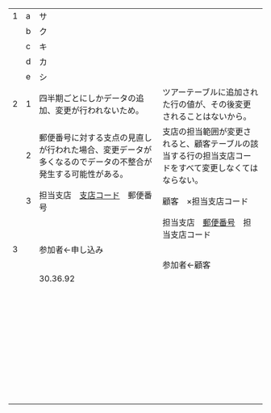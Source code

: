 |      |      |                                                              |                                                              |
| ---- | ---- | ------------------------------------------------------------ | ------------------------------------------------------------ |
| 1    | a    | サ                                                           |                                                              |
|      | b    | ク                                                           |                                                              |
|      | c    | キ                                                           |                                                              |
|      | d    | カ                                                           |                                                              |
|      | e    | シ                                                           |                                                              |
| 2    | 1    | 四半期ごとにしかデータの追加、変更が行われないため。         | ツアーテーブルに追加された行の値が、その後変更されることはないから。 |
|      | 2    | 郵便番号に対する支点の見直しが行われた場合、変更データが多くなるのでデータの不整合が発生する可能性がある。 | 支店の担当範囲が変更されると、顧客テーブルの該当する行の担当支店コードをすべて変更しなくてはならない。 |
|      | 3    | 担当支店　<u>支店コード</u>　郵便番号                        | 顧客　×担当支店コード                                        |
|      |      |                                                              | 担当支店　<u>郵便番号</u>　担当支店コード                    |
| 3    |      | 参加者←申し込み                                              |                                                              |
|      |      |                                                              | 参加者←顧客                                                  |
|      |      | 30.36.92                                                     |                                                              |
|      |      |                                                              |                                                              |
|      |      |                                                              |                                                              |
|      |      |                                                              |                                                              |
|      |      |                                                              |                                                              |
|      |      |                                                              |                                                              |
|      |      |                                                              |                                                              |
|      |      |                                                              |                                                              |
|      |      |                                                              |                                                              |
|      |      |                                                              |                                                              |
|      |      |                                                              |                                                              |
|      |      |                                                              |                                                              |
|      |      |                                                              |                                                              |
|      |      |                                                              |                                                              |
|      |      |                                                              |                                                              |
|      |      |                                                              |                                                              |
|      |      |                                                              |                                                              |
|      |      |                                                              |                                                              |
|      |      |                                                              |                                                              |
|      |      |                                                              |                                                              |
|      |      |                                                              |                                                              |
|      |      |                                                              |                                                              |
|      |      |                                                              |                                                              |
|      |      |                                                              |                                                              |
|      |      |                                                              |                                                              |
|      |      |                                                              |                                                              |
|      |      |                                                              |                                                              |
|      |      |                                                              |                                                              |
|      |      |                                                              |                                                              |
|      |      |                                                              |                                                              |
|      |      |                                                              |                                                              |
|      |      |                                                              |                                                              |
|      |      |                                                              |                                                              |
|      |      |                                                              |                                                              |
|      |      |                                                              |                                                              |
|      |      |                                                              |                                                              |
|      |      |                                                              |                                                              |
|      |      |                                                              |                                                              |
|      |      |                                                              |                                                              |
|      |      |                                                              |                                                              |

